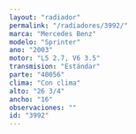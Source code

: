 ```yaml
---
layout: "radiador"
permalink: "/radiadores/3992/"
marca: "Mercedes Benz"
modelo: "Sprinter"
ano: "2003"
motor: "L5 2.7, V6 3.5"
transmision: "Estándar"
parte: "40056"
clima: "Con clima"
alto: "26 3/4"
ancho: "16"
observaciones: ""
id: "3992"
---
```


